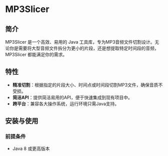 # MP3Slicer

## 简介
MP3Slicer 是一个高效、易用的 Java 工具库，专为MP3音频文件切割设计。无论你是需要将大型音频文件拆分为更小的片段，还是想提取特定时间段的音频，MP3Slicer 都能满足你的需求。

## 特性
- **精准切割**：根据指定的片段大小、时间点或时间段切割MP3文件，确保音质不受损。
- **简洁API**：提供简洁易用的API，便于快速集成到现有项目中。
- **跨平台**：兼容各大操作系统，运行环境只需Java支持。

## 安装与使用

### 前提条件
- Java 8 或更高版本
